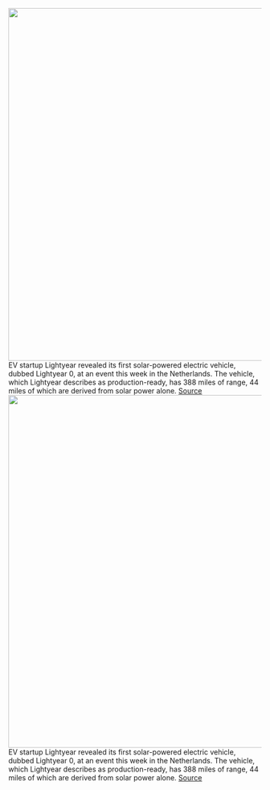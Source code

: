 <img src='https://cdn.vox-cdn.com/thumbor/xPk9h58FxS30utBwzLLMcnxHMYI=/0x0:3840x2560/1200x800/filters:focal(1613x973:2227x1587)/cdn.vox-cdn.com/uploads/chorus_image/image/70963856/Lightyear_0___The_global_premiere_of_the_world_s_first_solar_car___June_9_2022___01_4K.0.jpg' width='700px' /><br/>
EV startup Lightyear revealed its first solar-powered electric vehicle, dubbed Lightyear 0, at an event this week in the Netherlands. The vehicle, which Lightyear describes as production-ready, has 388 miles of range, 44 miles of which are derived from solar power alone.
<a href='https://www.theverge.com/2022/6/10/23162615/lightyear-solar-car-ev-range-specs-price'> Source <a/><img src='https://cdn.vox-cdn.com/thumbor/xPk9h58FxS30utBwzLLMcnxHMYI=/0x0:3840x2560/1200x800/filters:focal(1613x973:2227x1587)/cdn.vox-cdn.com/uploads/chorus_image/image/70963856/Lightyear_0___The_global_premiere_of_the_world_s_first_solar_car___June_9_2022___01_4K.0.jpg' width='700px' /><br/>
EV startup Lightyear revealed its first solar-powered electric vehicle, dubbed Lightyear 0, at an event this week in the Netherlands. The vehicle, which Lightyear describes as production-ready, has 388 miles of range, 44 miles of which are derived from solar power alone.
<a href='https://www.theverge.com/2022/6/10/23162615/lightyear-solar-car-ev-range-specs-price'> Source <a/>